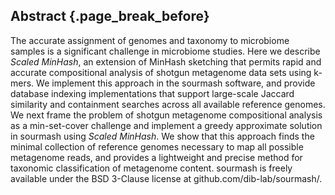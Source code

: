 ## Abstract {.page_break_before}

The accurate assignment of genomes and taxonomy to microbiome samples
is a significant challenge in microbiome studies. Here
we describe _Scaled MinHash_, an extension of MinHash sketching that
permits rapid and accurate compositional analysis of shotgun
metagenome data sets using k-mers.  We implement this approach in the
sourmash software, and provide database indexing implementations that
support large-scale Jaccard similarity and containment searches across
all available reference genomes. We next frame the problem of shotgun
metagenome compositional analysis as a min-set-cover challenge and
implement a greedy approximate solution in sourmash using _Scaled
MinHash_. We show that this approach finds the minimal collection of
reference genomes necessary to map all possible metagenome reads, and
provides a lightweight and precise method for taxonomic classification
of metagenome content.  sourmash is freely available under the BSD
3-Clause license at github.com/dib-lab/sourmash/.
